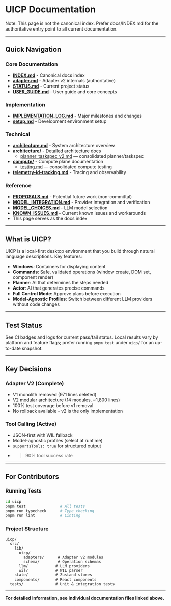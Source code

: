 # UICP Documentation

Note: This page is not the canonical index. Prefer docs/INDEX.md for the
authoritative entry point to all current documentation.

---

## Quick Navigation

### Core Documentation

- **[INDEX.md](INDEX.md)** - Canonical docs index
- **[adapter.md](adapter.md)** - Adapter v2 internals (authoritative)
- **[STATUS.md](STATUS.md)** - Current project status
- **[USER_GUIDE.md](USER_GUIDE.md)** - User guide and core concepts

### Implementation

- **[IMPLEMENTATION_LOG.md](IMPLEMENTATION_LOG.md)** - Major milestones and changes
- **[setup.md](setup.md)** - Development environment setup

### Technical

- **[architecture.md](architecture.md)** - System architecture overview
- **[architecture/](architecture/)** - Detailed architecture docs
  - [planner_taskspec_v2.md](architecture/planner_taskspec_v2.md) — consolidated planner/taskspec
- **[compute/](compute/)** - Compute plane documentation
  - [testing.md](compute/testing.md) — consolidated compute testing
- **[telemetry-id-tracking.md](telemetry-id-tracking.md)** - Tracing and observability

### Reference

- **[PROPOSALS.md](PROPOSALS.md)** - Potential future work (non-committal)
- **[MODEL_INTEGRATION.md](MODEL_INTEGRATION.md)** - Provider integration and verification
- **[MODEL_CHOICES.md](MODEL_CHOICES.md)** - LLM model selection
- **[KNOWN_ISSUES.md](KNOWN_ISSUES.md)** - Current known issues and workarounds
- This page serves as the docs index

---

## What is UICP?

UICP is a local-first desktop environment that you build through natural language descriptions. Key features:

- **Windows**: Containers for displaying content
- **Commands**: Safe, validated operations (window create, DOM set, component render)
- **Planner**: AI that determines the steps needed
- **Actor**: AI that generates precise commands
- **Full Control Mode**: Approve plans before execution
- **Model-Agnostic Profiles**: Switch between different LLM providers without code changes

---

## Test Status

See CI badges and logs for current pass/fail status. Local results vary by
platform and feature flags; prefer running `pnpm test` under `uicp/` for an
up-to-date snapshot.

---

## Key Decisions

### Adapter V2 (Complete)
- V1 monolith removed (971 lines deleted)
- V2 modular architecture (14 modules, ~1,800 lines)
- 100% test coverage before v1 removal
- No rollback available - v2 is the only implementation

### Tool Calling (Active)
- JSON-first with WIL fallback
- Model-agnostic profiles (select at runtime)
- `supportsTools: true` for structured output
- >90% tool success rate

---

## For Contributors

### Running Tests
```bash
cd uicp
pnpm test               # All tests
pnpm run typecheck      # Type checking
pnpm run lint           # Linting
```

### Project Structure
```
uicp/
  src/
    lib/
      uicp/
        adapters/      # Adapter v2 modules
        schema/        # Operation schemas
      llm/            # LLM providers
      wil/            # WIL parser
    state/            # Zustand stores
    components/       # React components
  tests/              # Unit & integration tests
```

---

**For detailed information, see individual documentation files linked above.**


